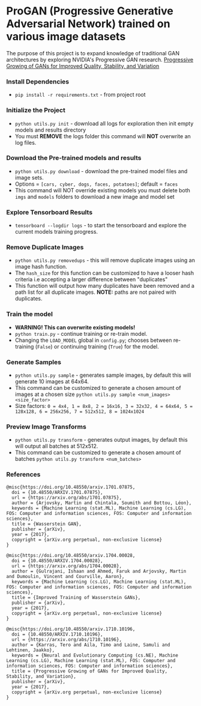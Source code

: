 # ProGAN (Progressive Generative Adversarial Network) trained on various image datasets

The purpose of this project is to expand knowledge of traditional GAN architectures by exploring NVIDIA's Progressive GAN research. [Progressive Growing of GANs for Improved Quality, Stability, and Variation](https://research.nvidia.com/publication/2018-04_progressive-growing-gans-improved-quality-stability-and-variation)

### Install Dependencies
* `pip install -r requirements.txt` - from project root

### Initialize the Project
* `python utils.py init` - download all logs for exploration then init empty models and results directory
* You must **REMOVE** the logs folder this command will **NOT** overwrite an log files.

### Download the Pre-trained models and results
* `python utils.py download` - download the pre-trained model files and image sets.
* Options = `[cars, cyber, dogs, faces, potatoes]`; default = `faces`
* This command will NOT override existing models you must delete both `imgs` and `models` folders to download a new image and model set

### Explore Tensorboard Results
* `tensorboard --logdir logs` - to start the tensorboard and explore the current models training progress.

### Remove Duplicate Images
* `python utils.py removedups` - this will remove duplicate images using an image hash function.
* The `hash_size` for this function can be customized to have a looser hash criteria i.e accepting a larger difference between "duplicates"
* This function will output how many duplicates have been removed and a path list for all duplicate images. **NOTE:** paths are not paired with duplicates.

### Train the model
* **WARNING! This can overwrite existing models!** 
* `python train.py` - continue training or re-train model.
* Changing the `LOAD_MODEL` global in `config.py`; chooses between re-training (`False`) or continuing training (`True`) for the model.

### Generate Samples
* `python utils.py sample` - generates sample images, by default this will generate 10 images at 64x64.
* This command can be customized to generate a chosen amount of images at a chosen size `python utils.py sample <num_images> <size_factor>`
* Size factors: `0 = 4x4, 1 = 8x8, 2 = 16x16, 3 = 32x32, 4 = 64x64, 5 = 128x128, 6 = 256x256, 7 = 512x512, 8 = 1024x1024`

### Preview Image Transforms
* `python utils.py transform` - generates output images, by default this will output all batches at 512x512.
* This command can be customized to generate a chosen amount of batches `python utils.py transform <num_batches>`

### References

```
@misc{https://doi.org/10.48550/arxiv.1701.07875,
  doi = {10.48550/ARXIV.1701.07875},
  url = {https://arxiv.org/abs/1701.07875},
  author = {Arjovsky, Martin and Chintala, Soumith and Bottou, Léon},
  keywords = {Machine Learning (stat.ML), Machine Learning (cs.LG), FOS: Computer and information sciences, FOS: Computer and information sciences},
  title = {Wasserstein GAN},
  publisher = {arXiv},
  year = {2017},
  copyright = {arXiv.org perpetual, non-exclusive license}
}
```
```
@misc{https://doi.org/10.48550/arxiv.1704.00028,
  doi = {10.48550/ARXIV.1704.00028},
  url = {https://arxiv.org/abs/1704.00028},
  author = {Gulrajani, Ishaan and Ahmed, Faruk and Arjovsky, Martin and Dumoulin, Vincent and Courville, Aaron},
  keywords = {Machine Learning (cs.LG), Machine Learning (stat.ML), FOS: Computer and information sciences, FOS: Computer and information sciences},
  title = {Improved Training of Wasserstein GANs},
  publisher = {arXiv},
  year = {2017},
  copyright = {arXiv.org perpetual, non-exclusive license}
}
```
```
@misc{https://doi.org/10.48550/arxiv.1710.10196,
  doi = {10.48550/ARXIV.1710.10196},
  url = {https://arxiv.org/abs/1710.10196},
  author = {Karras, Tero and Aila, Timo and Laine, Samuli and Lehtinen, Jaakko},
  keywords = {Neural and Evolutionary Computing (cs.NE), Machine Learning (cs.LG), Machine Learning (stat.ML), FOS: Computer and information sciences, FOS: Computer and information sciences},
  title = {Progressive Growing of GANs for Improved Quality, Stability, and Variation},
  publisher = {arXiv},
  year = {2017},
  copyright = {arXiv.org perpetual, non-exclusive license}
}
```